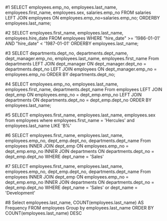 #1
SELECT employees.emp_no, employees.last_name, employees.first_name, employees.sex, salaries.emp_no
FROM salaries
LEFT JOIN employees ON employees.emp_no=salaries.emp_no;
ORDERBY employees.last_name;

#2
SELECT employees.first_name, employees.last_name, employees.hire_date
FROM employees
WHERE "hire_date" >= '1986-01-01' AND "hire_date" < '1987-01-01'
ORDERBY employees.last_name;

#3
SELECT departments.dept_no, departments.dept_name, dept_manager.emp_no, employees.last_name, employees.first_name
From departments
LEFT JOIN dept_manager ON dept_manager.dept_no = departments.dept_no
LEFT JOIN employees ON dept_manager.emp_no = employees.emp_no
ORDER BY departments.dept_no;

#4
SELECT employees.emp_no, employees.last_name, employees.first_name, departments.dept_name
From employees
LEFT JOIN dept_emp ON employees.emp_no = dept_emp.emp_no
LEFT JOIN departments ON departments.dept_no = dept_emp.dept_no
ORDER BY employees.last_name;

#5
SELECT employees.first_name, employees.last_name, employees.sex
from employees
where employees.first_name = 'Hercules'
and employees.last_name LIKE 'B%' 

#6
SELECT employees.first_name, employees.last_name, employees.emp_no, dept_emp.dept_no, departments.dept_name
From employees
INNER JOIN dept_emp ON employees.emp_no = dept_emp.emp_no
INNER JOIN departments ON departments.dept_no = dept_emp.dept_no
WHERE dept_name = 'Sales'

#7
SELECT employees.first_name, employees.last_name, employees.emp_no, dept_emp.dept_no, departments.dept_name
From employees
INNER JOIN dept_emp ON employees.emp_no = dept_emp.emp_no
INNER JOIN departments ON departments.dept_no = dept_emp.dept_no
WHERE dept_name = 'Sales' or dept_name = 'Development'

#8
Select employees.last_name, COUNT(employees.last_name) AS Frequency
FROM employees
Group by employees.last_name
ORDER BY COUNT(employees.last_name) DESC